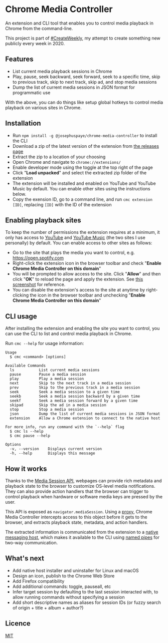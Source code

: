 # Chrome Media Controller

An extension and CLI tool that enables you to control media playback in Chrome from the command-line.

This project is part of [#CreateWeekly](https://twitter.com/JosephusPaye/status/1214853295023411200), my attempt to create something new publicly every week in 2020.

## Features

- List current media playback sessions in Chrome
- Play, pause, seek backward, seek forward, seek to a specific time, skip to previous track, skip to next track, skip ad, and stop media sessions
- Dump the list of current media sessions in JSON format for programmatic use

With the above, you can do things like setup global hotkeys to control media playback on various sites in Chrome.

## Installation

- Run `npm install -g @josephuspaye/chrome-media-controller` to install the CLI
- Download a zip of the latest version of the extension from [the releases page](https://github.com/JosephusPaye/chrome-media-controller/releases)
- Extract the zip to a location of your choosing
- Open Chrome and navigate to `chrome://extensions/`
- Enable developer mode using the toggle at the top right of the page
- Click "**Load unpacked**" and select the extracted zip folder of the extension
- The extension will be installed and enabled on YouTube and YouTube Music by default. You can enable other sites using the instructions below.
- Copy the exension ID, go to a command line, and run `cmc extension [ID]`, replacing `[ID]` with the ID of the extension

## Enabling playback sites

To keep the number of permissions the extension requires at a minimum, it only has access to [YouTube](https://www.youtube.com) and [YouTube Music](https://music.youtube.com) (the two sites I use personally) by default. You can enable access to other sites as follows:

- Go to the site that plays the media you want to control, e.g. <https://open.spotify.com>
- Right-click the extension icon in the browser toolbar and check "**Enable Chrome Media Controller on this domain**"
- You will be prompted to allow access to the site. Click "**Allow**" and then click "**OK**" to reload the page and apply the extension. See [this screenshot](./enable-on-site.jpg) for reference.
- You can disable the extension's access to the site at anytime by right-clicking the icon in the browser toolbar and unchecking "**Enable Chrome Media Controller on this domain**"

## CLI usage

After installing the extension and enabling the site you want to control, you can use the CLI to list and control media playback in Chrome.

Run `cmc --help` for usage information:

```
Usage
  $ cmc <command> [options]

Available Commands
  ls           List current media sessions
  pause        Pause a media session
  play         Play a media session
  next         Skip to the next track in a media session
  prev         Skip to the previous track in a media session
  seek         Seek a media session to a given time
  seekb        Seek a media session backward by a given time
  seekf        Seek a media session forward by a given time
  skipad       Skip the ad in a media session
  stop         Stop a media session
  json         Dump the list of current media sessions in JSON format
  extension    Allow a Chrome extension to connect to the native host

For more info, run any command with the `--help` flag
  $ cmc ls --help
  $ cmc pause --help

Options
  -v, --version    Displays current version
  -h, --help       Displays this message
```

## How it works

Thanks to the [Media Session API](https://developer.mozilla.org/en-US/docs/Web/API/Media_Session_API), webpages can provide rich metadata and playback state to the browser to customize OS-level media notifications. They can also provide action handlers that the browser can trigger to control playback when hardware or software media keys are pressed by the user.

This API is exposed as `navigator.mediaSession`. Using a [proxy](https://developer.mozilla.org/en-US/docs/Web/JavaScript/Reference/Global_Objects/Proxy), Chrome Media Controller intercepts access to this object before it gets to the browser, and extracts playback state, metadata, and action handlers.

The extracted information is communicated from the extension to a [native messaging host](https://developer.chrome.com/extensions/nativeMessaging), which makes it available to the CLI using [named pipes](https://github.com/JosephusPaye/pipe-emitter) for two-way communication.

## What's next

- Add native host installer and uninstaller for Linux and macOS
- Design an icon, publish to the Chrome Web Store
- Add Firefox compatibility
- Add additional commands: toggle, pauseall, etc
- Infer target session by defaulting to the last session interacted with, to allow running commands without specifying a session
- Add short descriptive names as aliases for session IDs (or fuzzy search of origin + title + album + author?)

## Licence

[MIT](LICENCE)
